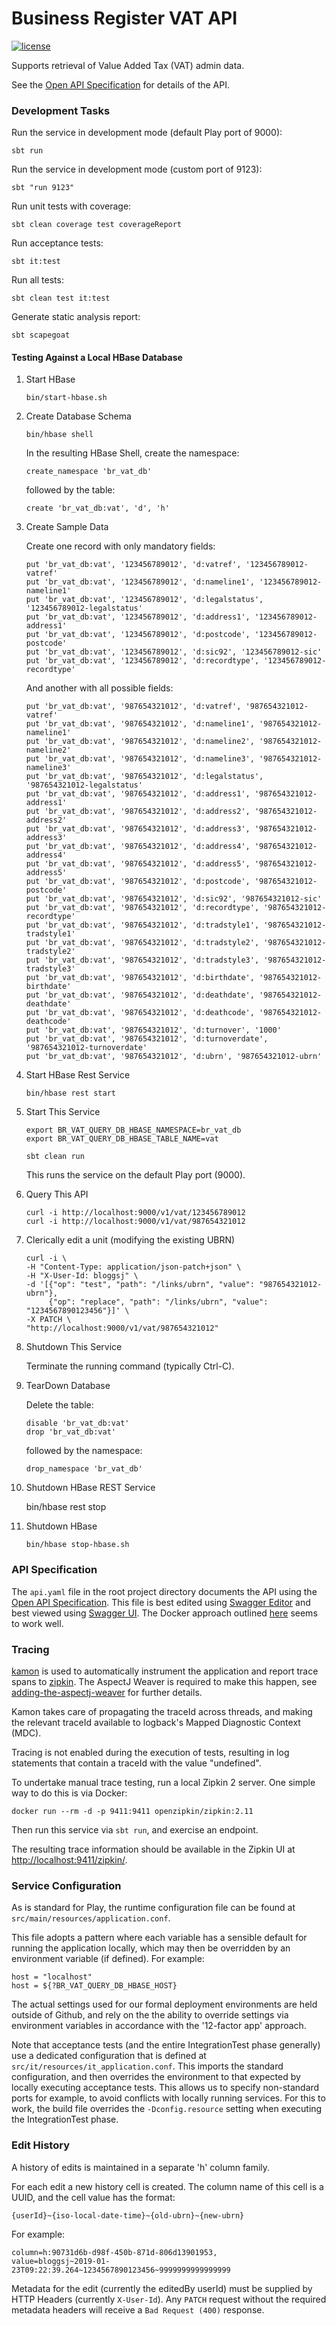 # Business Register VAT API
[![license](https://img.shields.io/github/license/mashape/apistatus.svg)](./LICENSE)

Supports retrieval of Value Added Tax (VAT) admin data.

See the [Open API Specification](./api.yaml) for details of the API.


### Development Tasks

Run the service in development mode (default Play port of 9000):

    sbt run

Run the service in development mode (custom port of 9123):

    sbt "run 9123"

Run unit tests with coverage:

    sbt clean coverage test coverageReport

Run acceptance tests:

    sbt it:test

Run all tests:

    sbt clean test it:test

Generate static analysis report:

    sbt scapegoat


#### Testing Against a Local HBase Database

1.  Start HBase

        bin/start-hbase.sh

2.  Create Database Schema

        bin/hbase shell

    In the resulting HBase Shell, create the namespace:

        create_namespace 'br_vat_db'

    followed by the table:

        create 'br_vat_db:vat', 'd', 'h'

3.  Create Sample Data

    Create one record with only mandatory fields:

        put 'br_vat_db:vat', '123456789012', 'd:vatref', '123456789012-vatref'
        put 'br_vat_db:vat', '123456789012', 'd:nameline1', '123456789012-nameline1'
        put 'br_vat_db:vat', '123456789012', 'd:legalstatus', '123456789012-legalstatus'
        put 'br_vat_db:vat', '123456789012', 'd:address1', '123456789012-address1'
        put 'br_vat_db:vat', '123456789012', 'd:postcode', '123456789012-postcode'
        put 'br_vat_db:vat', '123456789012', 'd:sic92', '123456789012-sic'
        put 'br_vat_db:vat', '123456789012', 'd:recordtype', '123456789012-recordtype'

    And another with all possible fields:

        put 'br_vat_db:vat', '987654321012', 'd:vatref', '987654321012-vatref'
        put 'br_vat_db:vat', '987654321012', 'd:nameline1', '987654321012-nameline1'
        put 'br_vat_db:vat', '987654321012', 'd:nameline2', '987654321012-nameline2'
        put 'br_vat_db:vat', '987654321012', 'd:nameline3', '987654321012-nameline3'
        put 'br_vat_db:vat', '987654321012', 'd:legalstatus', '987654321012-legalstatus'
        put 'br_vat_db:vat', '987654321012', 'd:address1', '987654321012-address1'
        put 'br_vat_db:vat', '987654321012', 'd:address2', '987654321012-address2'
        put 'br_vat_db:vat', '987654321012', 'd:address3', '987654321012-address3'
        put 'br_vat_db:vat', '987654321012', 'd:address4', '987654321012-address4'
        put 'br_vat_db:vat', '987654321012', 'd:address5', '987654321012-address5'
        put 'br_vat_db:vat', '987654321012', 'd:postcode', '987654321012-postcode'
        put 'br_vat_db:vat', '987654321012', 'd:sic92', '987654321012-sic'
        put 'br_vat_db:vat', '987654321012', 'd:recordtype', '987654321012-recordtype'
        put 'br_vat_db:vat', '987654321012', 'd:tradstyle1', '987654321012-tradstyle1'
        put 'br_vat_db:vat', '987654321012', 'd:tradstyle2', '987654321012-tradstyle2'
        put 'br_vat_db:vat', '987654321012', 'd:tradstyle3', '987654321012-tradstyle3'
        put 'br_vat_db:vat', '987654321012', 'd:birthdate', '987654321012-birthdate'
        put 'br_vat_db:vat', '987654321012', 'd:deathdate', '987654321012-deathdate'
        put 'br_vat_db:vat', '987654321012', 'd:deathcode', '987654321012-deathcode'
        put 'br_vat_db:vat', '987654321012', 'd:turnover', '1000'
        put 'br_vat_db:vat', '987654321012', 'd:turnoverdate', '987654321012-turnoverdate'
        put 'br_vat_db:vat', '987654321012', 'd:ubrn', '987654321012-ubrn'

4.  Start HBase Rest Service

        bin/hbase rest start

5.  Start This Service

        export BR_VAT_QUERY_DB_HBASE_NAMESPACE=br_vat_db
        export BR_VAT_QUERY_DB_HBASE_TABLE_NAME=vat

        sbt clean run

    This runs the service on the default Play port (9000).

6.  Query This API

        curl -i http://localhost:9000/v1/vat/123456789012
        curl -i http://localhost:9000/v1/vat/987654321012

7.  Clerically edit a unit (modifying the existing UBRN)

        curl -i \
        -H "Content-Type: application/json-patch+json" \
        -H "X-User-Id: bloggsj" \
        -d '[{"op": "test", "path": "/links/ubrn", "value": "987654321012-ubrn"},
             {"op": "replace", "path": "/links/ubrn", "value": "1234567890123456"}]' \
        -X PATCH \
        "http://localhost:9000/v1/vat/987654321012"

8.  Shutdown This Service

    Terminate the running command (typically Ctrl-C).

9.  TearDown Database

    Delete the table:

        disable 'br_vat_db:vat'
        drop 'br_vat_db:vat'

    followed by the namespace:

        drop_namespace 'br_vat_db'

10.  Shutdown HBase REST Service

        bin/hbase rest stop

11.  Shutdown HBase

         bin/hbase stop-hbase.sh


### API Specification
The `api.yaml` file in the root project directory documents the API using the [Open API Specification](https://github.com/OAI/OpenAPI-Specification/blob/master/versions/3.0.2.md).
This file is best edited using [Swagger Editor](https://github.com/swagger-api/swagger-editor) and best viewed using [Swagger UI](https://github.com/swagger-api/swagger-ui/).
The Docker approach outlined [here](https://github.com/swagger-api/swagger-editor#docker) seems to work well.


### Tracing
[kamon](http://kamon.io) is used to automatically instrument the application and report trace spans to
[zipkin](https://zipkin.io/).  The AspectJ Weaver is required to make this happen, see [adding-the-aspectj-weaver](http://kamon.io/documentation/1.x/recipes/adding-the-aspectj-weaver/)
for further details.

Kamon takes care of propagating the traceId across threads, and making the relevant traceId available to
logback's Mapped Diagnostic Context (MDC).

Tracing is not enabled during the execution of tests, resulting in log statements that contain a traceId
with the value "undefined".

To undertake manual trace testing, run a local Zipkin 2 server.  One simple way to do this is via Docker:

    docker run --rm -d -p 9411:9411 openzipkin/zipkin:2.11

Then run this service via `sbt run`, and exercise an endpoint.

The resulting trace information should be available in the Zipkin UI at
[http://localhost:9411/zipkin/](http://localhost:9411/zipkin/).


### Service Configuration
As is standard for Play, the runtime configuration file can be found at `src/main/resources/application.conf`.

This file adopts a pattern where each variable has a sensible default for running the application locally,
which may then be overridden by an environment variable (if defined).  For example:

    host = "localhost"
    host = ${?BR_VAT_QUERY_DB_HBASE_HOST}

The actual settings used for our formal deployment environments are held outside of Github, and rely on the
the ability to override settings via environment variables in accordance with the '12-factor app' approach.

Note that acceptance tests (and the entire IntegrationTest phase generally) use a dedicated configuration
that is defined at `src/it/resources/it_application.conf`.  This imports the standard configuration, and then
overrides the environment to that expected by locally executing acceptance tests.  This allows us to specify
non-standard ports for example, to avoid conflicts with locally running services.  For this to work, the
build file overrides the `-Dconfig.resource` setting when executing the IntegrationTest phase.


### Edit History
A history of edits is maintained in a separate 'h' column family.

For each edit a new history cell is created.  The column name of this cell is a UUID, and the cell value
has the format:

    {userId}~{iso-local-date-time}~{old-ubrn}~{new-ubrn}

For example:

    column=h:90731d6b-d98f-450b-871d-806d13901953,
    value=bloggsj~2019-01-23T09:22:39.264~1234567890123456~9999999999999999

Metadata for the edit (currently the editedBy userId) must be supplied by HTTP Headers (currently `X-User-Id`).
Any `PATCH` request without the required metadata headers will receive a `Bad Request (400)` response.
